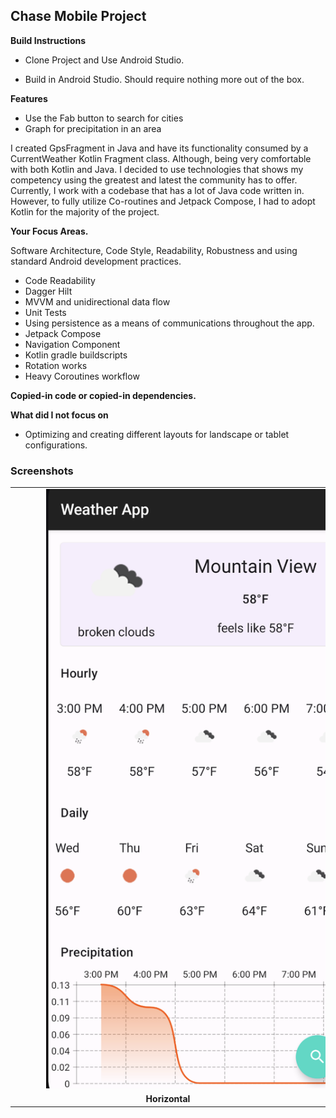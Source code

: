 ## Chase Mobile Project

**Build Instructions**

* Clone Project and Use Android Studio.

- Build in Android Studio. Should require nothing more out of the box.

**Features**

* Use the Fab button to search for cities
* Graph for precipitation in an area

I created GpsFragment in Java and have its functionality consumed by a CurrentWeather Kotlin
Fragment class. Although, being very comfortable with both Kotlin and Java. I decided to use
technologies that shows my competency using the greatest and latest the community has to offer.
Currently, I work with a codebase that has a lot of Java code written in. However, to fully utilize
Co-routines and Jetpack Compose, I had to adopt Kotlin for the majority of the project.

**Your Focus Areas.**

Software Architecture, Code Style, Readability, Robustness and using standard Android development
practices.

* Code Readability
* Dagger Hilt
* MVVM and unidirectional data flow
* Unit Tests
* Using persistence as a means of communications throughout the app.
* Jetpack Compose
* Navigation Component
* Kotlin gradle buildscripts
* Rotation works
* Heavy Coroutines workflow

**Copied-in code or copied-in dependencies.**

**What did I not focus on**

* Optimizing and creating different layouts for landscape or tablet configurations.

### Screenshots

<table>
    <tr>
        <td><img style="width: 350px: height:auto; margin: 0 50px" src="screenshots/phone.png"></img></td>
    </tr>
    <tr>
        <td align="center"><b>Horizontal</b></img></td>
    </tr>
</table>